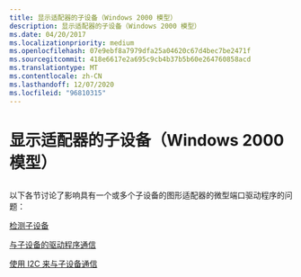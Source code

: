```yaml
---
title: 显示适配器的子设备（Windows 2000 模型）
description: 显示适配器的子设备（Windows 2000 模型）
ms.date: 04/20/2017
ms.localizationpriority: medium
ms.openlocfilehash: 07e9ebf8a7979dfa25a04620c67d4bec7be2471f
ms.sourcegitcommit: 418e6617e2a695c9cb4b37b5b60e264760858acd
ms.translationtype: MT
ms.contentlocale: zh-CN
ms.lasthandoff: 12/07/2020
ms.locfileid: "96810315"
---
```

# <a name="child-devices-of-the-display-adapter-windows-2000-model"></a>显示适配器的子设备（Windows 2000 模型）


## <span id="ddk_child_devices_of_the_display_adapter_windows_2000_model__gg"></span><span id="DDK_CHILD_DEVICES_OF_THE_DISPLAY_ADAPTER_WINDOWS_2000_MODEL__GG"></span>


以下各节讨论了影响具有一个或多个子设备的图形适配器的微型端口驱动程序的问题：

[检测子设备](detecting-child-devices.md)

[与子设备的驱动程序通信](communicating-with-the-driver-of-a-child-device.md)

[使用 I2C 来与子设备通信](using-i2c-to-communicate-with-a-child-device.md)

 

 





